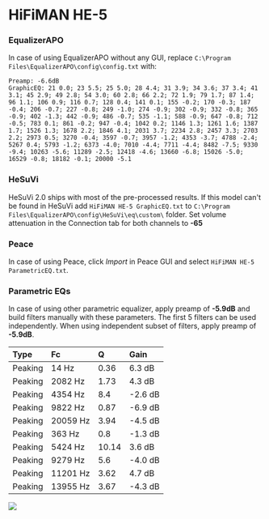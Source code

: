 # HiFiMAN HE-5

### EqualizerAPO
In case of using EqualizerAPO without any GUI, replace `C:\Program Files\EqualizerAPO\config\config.txt`
with:
```
Preamp: -6.6dB
GraphicEQ: 21 0.0; 23 5.5; 25 5.0; 28 4.4; 31 3.9; 34 3.6; 37 3.4; 41 3.1; 45 2.9; 49 2.8; 54 3.0; 60 2.8; 66 2.2; 72 1.9; 79 1.7; 87 1.4; 96 1.1; 106 0.9; 116 0.7; 128 0.4; 141 0.1; 155 -0.2; 170 -0.3; 187 -0.4; 206 -0.7; 227 -0.8; 249 -1.0; 274 -0.9; 302 -0.9; 332 -0.8; 365 -0.9; 402 -1.3; 442 -0.9; 486 -0.7; 535 -1.1; 588 -0.9; 647 -0.8; 712 -0.5; 783 0.1; 861 -0.2; 947 -0.4; 1042 0.2; 1146 1.3; 1261 1.6; 1387 1.7; 1526 1.3; 1678 2.2; 1846 4.1; 2031 3.7; 2234 2.8; 2457 3.3; 2703 2.2; 2973 0.5; 3270 -0.4; 3597 -0.7; 3957 -1.2; 4353 -3.7; 4788 -2.4; 5267 0.4; 5793 -1.2; 6373 -4.0; 7010 -4.4; 7711 -4.4; 8482 -7.5; 9330 -9.4; 10263 -5.6; 11289 -2.5; 12418 -4.6; 13660 -6.8; 15026 -5.0; 16529 -0.8; 18182 -0.1; 20000 -5.1
```

### HeSuVi
HeSuVi 2.0 ships with most of the pre-processed results. If this model can't be found in HeSuVi add
`HiFiMAN HE-5 GraphicEQ.txt` to `C:\Program Files\EqualizerAPO\config\HeSuVi\eq\custom\` folder.
Set volume attenuation in the Connection tab for both channels to **-65**

### Peace
In case of using Peace, click *Import* in Peace GUI and select `HiFiMAN HE-5 ParametricEQ.txt`.

### Parametric EQs
In case of using other parametric equalizer, apply preamp of **-5.9dB** and build filters manually
with these parameters. The first 5 filters can be used independently.
When using independent subset of filters, apply preamp of **-5.9dB**.

| Type    | Fc       |     Q | Gain    |
|:--------|:---------|:------|:--------|
| Peaking | 14 Hz    |  0.36 | 6.3 dB  |
| Peaking | 2082 Hz  |  1.73 | 4.3 dB  |
| Peaking | 4354 Hz  |  8.4  | -2.6 dB |
| Peaking | 9822 Hz  |  0.87 | -6.9 dB |
| Peaking | 20059 Hz |  3.94 | -4.5 dB |
| Peaking | 363 Hz   |  0.8  | -1.3 dB |
| Peaking | 5424 Hz  | 10.14 | 3.6 dB  |
| Peaking | 9279 Hz  |  5.6  | -4.0 dB |
| Peaking | 11201 Hz |  3.62 | 4.7 dB  |
| Peaking | 13955 Hz |  3.67 | -4.3 dB |

![](https://raw.githubusercontent.com/jaakkopasanen/AutoEq/master/results/innerfidelity/sbaf-serious/HiFiMAN%20HE-5/HiFiMAN%20HE-5.png)